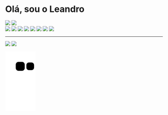 <h1> Olá, sou o Leandro</h1>

<div>
<img height="180em" src="https://github-readme-stats.vercel.app/api?username=leandroaraujosouz&show_icons=true&theme=dark"/>
<img height="180em" src="https://github-readme-stats.vercel.app/api/top-langs/?username=leandroaraujosouz&layout=compact&theme=dark"/>
</div>


<div>
  <img src="https://img.shields.io/badge/HTML5-E34F26?style=for-the-badge&logo=html5&logoColor=white"/> 
  <img src="https://img.shields.io/badge/CSS-239120?&style=for-the-badge&logo=css3&logoColor=white"/>
  <img src="	https://img.shields.io/badge/JavaScript-F7DF1E?style=for-the-badge&logo=javascript&logoColor=black"/>
  <img src="https://img.shields.io/badge/TypeScript-007ACC?style=for-the-badge&logo=typescript&logoColor=white"/>
  <img src="https://img.shields.io/badge/Java-ED8B00?style=for-the-badge&logo=java&logoColor=white"/>
  <img src="https://img.shields.io/badge/MySQL-00000F?style=for-the-badge&logo=mysql&logoColor=white"/>
  <img src="https://img.shields.io/badge/Angular-DD0031?style=for-the-badge&logo=angular&logoColor=white"/>
  <img src="https://img.shields.io/badge/Spring-6DB33F?style=for-the-badge&logo=spring&logoColor=white"/>
</div>
<hr>
 
<div>
  <a href="mailto:leandro_a_souza@hotmail.com"><img src="https://img.shields.io/badge/Microsoft_Outlook-0078D4?style=for-the-badge&logo=microsoft-outlook&logoColor=white"/></a>
  <a href="https://www.linkedin.com/in/leandro-as"><img src="https://img.shields.io/badge/LinkedIn-0077B5?style=for-the-badge&logo=linkedin&logoColor=white"/></a>
</div>



![Snake animation](https://github.com/rafaballerini/rafaballerini/blob/output/github-contribution-grid-snake.svg)
